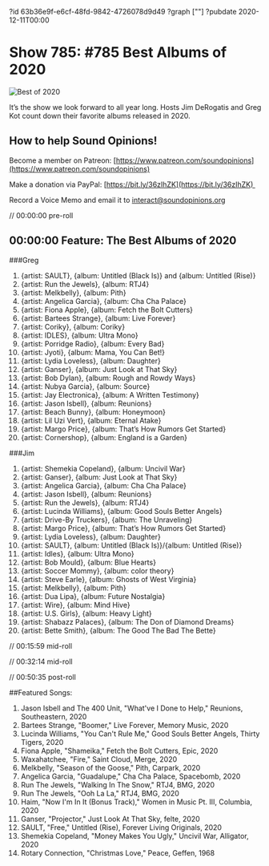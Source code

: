 ?id 63b36e9f-e6cf-48fd-9842-4726078d9d49
?graph [""]
?pubdate 2020-12-11T00:00
# Show 785: #785 Best Albums of 2020
![Best of 2020](https://static.soundopinions.org/images/2020/best-of.png)

It’s the show we look forward to all year long. Hosts Jim DeRogatis and Greg Kot count down their favorite albums released in 2020. 



## How to help Sound Opinions!

Become a member on Patreon: [https://www.patreon.com/soundopinions](https://www.patreon.com/soundopinions)

Make a donation via PayPal: [https://bit.ly/36zIhZK](https://bit.ly/36zIhZK) 

Record a Voice Memo and email it to [interact@soundopinions.org](interact@soundopinions.org) 


// 00:00:00 pre-roll

## 00:00:00 Feature: The Best Albums of 2020

###Greg

1. {artist: SAULT}, {album: Untitled (Black Is)} and {album: Untitled (Rise)} 
2. {artist: Run the Jewels}, {album: RTJ4} 
3. {artist: Melkbelly}, {album: Pith} 
4. {artist: Angelica Garcia}, {album: Cha Cha Palace}
5. {artist: Fiona Apple}, {album: Fetch the Bolt Cutters} 
6. {artist: Bartees Strange}, {album: Live Forever} 
7. {artist: Coriky}, {album: Coriky} 
8. {artist: IDLES}, {album: Ultra Mono} 
9. {artist: Porridge Radio}, {album: Every Bad} 
10. {artist: Jyoti}, {album: Mama, You Can Bet!} 
11. {artist: Lydia Loveless}, {album: Daughter} 
12. {artist: Ganser}, {album: Just Look at That Sky} 
13. {artist: Bob Dylan}, {album: Rough and Rowdy Ways} 
14. {artist: Nubya Garcia}, {album: Source} 
15. {artist: Jay Electronica}, {album: A Written Testimony} 
16. {artist: Jason Isbell}, {album: Reunions} 
17. {artist: Beach Bunny}, {album: Honeymoon} 
18. {artist: Lil Uzi Vert}, {album: Eternal Atake} 
19. {artist: Margo Price}, {album: That’s How Rumors Get Started} 
20. {artist: Cornershop}, {album: England is a Garden} 


###Jim

1. {artist: Shemekia Copeland}, {album: Uncivil War}
2. {artist: Ganser}, {album: Just Look at That Sky}
3. {artist: Angelica Garcia}, {album: Cha Cha Palace}
4. {artist: Jason Isbell}, {album: Reunions}
5. {artist: Run the Jewels}, {album: RTJ4}
6. {artist: Lucinda Williams}, {album: Good Souls Better Angels}
7. {artist: Drive-By Truckers}, {album: The Unraveling}
8. {artist: Margo Price}, {album: That’s How Rumors Get Started}
9. {artist: Lydia Loveless}, {album: Daughter}
10. {artist: SAULT}, {album: Untitled (Black Is)}/{album: Untitled (Rise)}
11. {artist: Idles}, {album: Ultra Mono}
12. {artist: Bob Mould}, {album: Blue Hearts}
13. {artist: Soccer Mommy}, {album: color theory}
14. {artist: Steve Earle}, {album: Ghosts of West Virginia}
15. {artist: Melkbelly}, {album: Pith}
16. {artist: Dua Lipa}, {album: Future Nostalgia}
17. {artist: Wire}, {album: Mind Hive}
18. {artist: U.S. Girls}, {album: Heavy Light}
19. {artist: Shabazz Palaces}, {album: The Don of Diamond Dreams}
20. {artist: Bette Smith}, {album: The Good The Bad The Bette}



// 00:15:59 mid-roll

// 00:32:14 mid-roll

// 00:50:35 post-roll



##Featured Songs:

1. Jason Isbell and The 400 Unit, "What've I Done to Help," Reunions, Southeastern, 2020
1. Bartees Strange, "Boomer," Live Forever, Memory Music, 2020
1. Lucinda Williams, "You Can't Rule Me," Good Souls Better Angels, Thirty Tigers, 2020
1. Fiona Apple, "Shameika," Fetch the Bolt Cutters, Epic, 2020
1. Waxahatchee, "Fire," Saint Cloud, Merge, 2020
1. Melkbelly, "Season of the Goose," Pith, Carpark, 2020
1. Angelica Garcia, "Guadalupe," Cha Cha Palace, Spacebomb, 2020
1. Run The Jewels, "Walking In The Snow," RTJ4, BMG, 2020
1. Run The Jewels, "Ooh La La," RTJ4, BMG, 2020
1. Haim, "Now I'm In It (Bonus Track)," Women in Music Pt. III, Columbia, 2020
1. Ganser, "Projector," Just Look At That Sky, felte, 2020
1. SAULT, "Free," Untitled (Rise), Forever Living Originals, 2020
1. Shemekia Copeland, "Money Makes You Ugly," Uncivil War, Alligator, 2020
1. Rotary Connection, "Christmas Love," Peace, Geffen, 1968